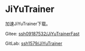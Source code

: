 # JiYuTrainer
加速JiYuTrainer下载。

Gitee: [ssh09187532/JiYuTrainerFast](https://gitee.com/ssh09187532/JiYuTrainerFast)

GitLab: [ssh1579/JiYuTrainer](https://gitlab.com/ssh1579/JiYuTrainer)
